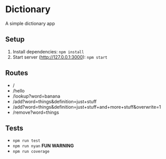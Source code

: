 # Dictionary
A simple dictionary app

## Setup
1. Install dependencies: `npm install`
2. Start server (http://127.0.0.1:3000): `npm start`

## Routes
- /
- /hello
- /lookup?word=banana
- /add?word=things&definition=just+stuff
- /add?word=things&definition=just+stuff+and+more+stuff&overwrite=1
- /remove?word=things

## Tests
- `npm run test`
- `npm run nyan` **FUN WARNING**
- `npm run coverage`
